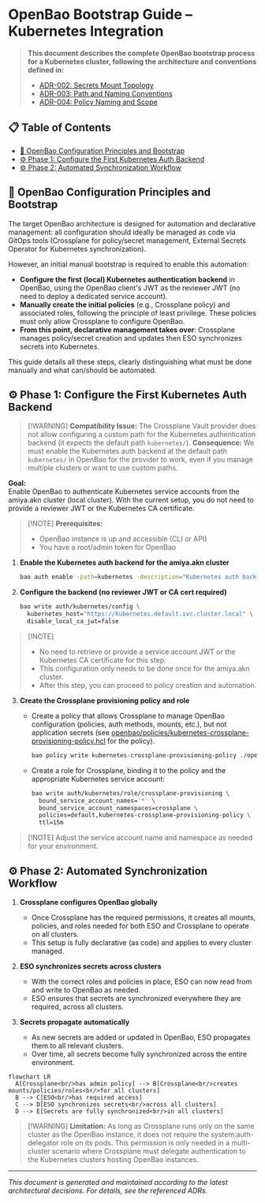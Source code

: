 # OpenBao Bootstrap Guide – Kubernetes Integration

> **This document describes the complete OpenBao bootstrap process for a Kubernetes cluster, following the architecture and conventions defined in:**
>
> * [ADR-002: Secrets Mount Topology](../../../docs/decisions/002-openbao-secrets-topology.md)
> * [ADR-003: Path and Naming Conventions](../../../docs/decisions/003-openbao-path-naming-conventions.md)
> * [ADR-004: Policy Naming and Scope](../../../docs/decisions/004-openbao-policy-naming-conventions.md)

## 📋 Table of Contents

* [🔧 OpenBao Configuration Principles and Bootstrap](#-openbao-configuration-principles-and-bootstrap)
* [⚙️ Phase 1: Configure the First Kubernetes Auth Backend](#%EF%B8%8F-phase-1-configure-the-first-kubernetes-auth-backend) <!-- markdown-link-check-disable-line -->
* [⚙️ Phase 2: Automated Synchronization Workflow](#%EF%B8%8F-phase-2-automated-synchronization-workflow) <!-- markdown-link-check-disable-line -->

## 🔧 OpenBao Configuration Principles and Bootstrap

The target OpenBao architecture is designed for automation and declarative management: all configuration should ideally be managed as code via GitOps tools (Crossplane for policy/secret management, External Secrets Operator for Kubernetes synchronization).

However, an initial manual bootstrap is required to enable this automation:

* **Configure the first (local) Kubernetes authentication backend** in OpenBao, using the OpenBao client's JWT as the reviewer JWT (no need to deploy a dedicated service account).
* **Manually create the initial policies** (e.g., Crossplane policy) and associated roles, following the principle of least privilege. These policies must only allow Crossplane to configure OpenBao.
* **From this point, declarative management takes over**: Crossplane manages policy/secret creation and updates then ESO synchronizes secrets into Kubernetes.

This guide details all these steps, clearly distinguishing what must be done manually and what can/should be automated.

## ⚙️ Phase 1: Configure the First Kubernetes Auth Backend

> \[!WARNING]
> **Compatibility Issue:** The Crossplane Vault provider does not allow configuring a custom path for the Kubernetes authentication backend (it expects the default path `kubernetes/`).
> **Consequence:** We must enable the Kubernetes auth backend at the default path `kubernetes/` in OpenBao for the provider to work, even if you manage multiple clusters or want to use custom paths.

**Goal:**\
Enable OpenBao to authenticate Kubernetes service accounts from the amiya.akn cluster (local cluster). With the current setup, you do not need to provide a reviewer JWT or the Kubernetes CA certificate.

> \[!NOTE]
> **Prerequisites:**
>
> * OpenBao instance is up and accessible (CLI or API)
> * You have a root/admin token for OpenBao

1. **Enable the Kubernetes auth backend for the amiya.akn cluster**

   ```bash
   bao auth enable -path=kubernetes -description="Kubernetes auth backend for amiya.akn cluster (crossplane provider only)" kubernetes
   ```

2. **Configure the backend (no reviewer JWT or CA cert required)**

   ```bash
   bao write auth/kubernetes/config \
     kubernetes_host="https://kubernetes.default.svc.cluster.local" \
     disable_local_ca_jwt=false
   ```

> \[!NOTE]
>
> * No need to retrieve or provide a service account JWT or the Kubernetes CA certificate for this step.
> * This configuration only needs to be done once for the amiya.akn cluster.
> * After this step, you can proceed to policy creation and automation.

3. **Create the Crossplane provisioning policy and role**

   * Create a policy that allows Crossplane to manage OpenBao configuration (policies, auth methods, mounts, etc.), but not application secrets (see [openbao/policies/kubernetes-crossplane-provisioning-policy.hcl](./openbao/policies/kubernetes-crossplane-provisioning-policy.hcl) for the policy).

     ```bash
     bao policy write kubernetes-crossplane-provisioning-policy ./openbao/policies/kubernetes-crossplane-provisioning-policy.hcl
     ```

   * Create a role for Crossplane, binding it to the policy and the appropriate Kubernetes service account:

     ```bash
     bao write auth/kubernetes/role/crossplane-provisioning \
       bound_service_account_names='*' \
       bound_service_account_namespaces=crossplane \
       policies=default,kubernetes-crossplane-provisioning-policy \
       ttl=15m
     ```

> \[!NOTE]
> Adjust the service account name and namespace as needed for your environment.

## ⚙️ Phase 2: Automated Synchronization Workflow

1. **Crossplane configures OpenBao globally**
   * Once Crossplane has the required permissions, it creates all mounts, policies, and roles needed for both ESO and Crossplane to operate on all clusters.
   * This setup is fully declarative (as code) and applies to every cluster managed.

2. **ESO synchronizes secrets across clusters**
   * With the correct roles and policies in place, ESO can now read from and write to OpenBao as needed.
   * ESO ensures that secrets are synchronized everywhere they are required, across all clusters.

3. **Secrets propagate automatically**
   * As new secrets are added or updated in OpenBao, ESO propagates them to all relevant clusters.
   * Over time, all secrets become fully synchronized across the entire environment.

```mermaid
flowchart LR
  A[Crossplane<br/>has admin policy] --> B[Crossplane<br/>creates mounts/policies/roles<br/>for all clusters]
  B --> C[ESO<br/>has required access]
  C --> D[ESO synchronizes secrets<br/>across all clusters]
  D --> E[Secrets are fully synchronized<br/>in all clusters]
```

> \[!WARNING]
> **Limitation:**
> As long as Crossplane runs only on the same cluster as the OpenBao instance, it does not require the system:auth-delegator role on its pods. This permission is only needed in a multi-cluster scenario where Crossplane must delegate authentication to the Kubernetes clusters hosting OpenBao instances.

***

*This document is generated and maintained according to the latest architectural decisions. For details, see the referenced ADRs.*

